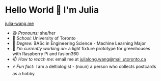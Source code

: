 # Hello World 👋 I'm Julia

[julia-wang.me](https://www.julia-wang.me)

<!--
- 🌱 I’m currently learning ...
- 👯 I’m looking to collaborate on ...
- 🤔 I’m looking for help with ...
- 💬 Ask me about ...
-->

- 😄 *Pronouns:* she/her
- :school: *School:* University of Toronto
- 🌱 *Degree:* BASc in Engineering Science - Machine Learning Major
- 🔭 *I’m currently working on:* a light fixture prototype for greenhouses with Raspberry Pi and fusion360
- 📫 *How to reach me:* email me at [julialong.wang@mail.utoronto.ca](julialong.wang@mail.utoronto.ca)
- ⚡ *Fun fact:* I am a deltiologist - (noun) a person who collects postcards as a hobby


